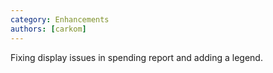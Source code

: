 ```yaml
---
category: Enhancements
authors: [carkom]
---
```


Fixing display issues in spending report and adding a legend.
